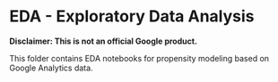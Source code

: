 # EDA - Exploratory Data Analysis

**Disclaimer: This is not an official Google product.**

This folder contains EDA notebooks for propensity modeling based on
Google Analytics data.
